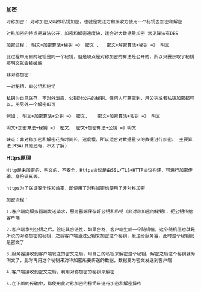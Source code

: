 **加密**

`对称加密：`
`对称加密又叫做私钥加密，也就是发送方和接收方使用一个秘钥去加密和解密`

`对称加密的特点是算法公开，加密和解密速度快，适合对大数据量加密 常见算法有DES`

`加密过程： 明文+加密算法+秘钥 =》 密文 ，  密文+解密算法+秘钥 =》 明文`

`此过程中用到的秘钥是同一个秘钥，但是缺点是对称加密的算法是公开的，所以只要获取了秘钥 那明文就会被破解`

`非对称加密：`

`一对秘钥，即公钥和秘钥`

`私钥为自己保存，不对外泄露，公钥对公共的秘钥，任何人可获取到，用公钥或者私钥加密都可以，用另外一个解密即可`

`例如： 明文+加密算法+公钥 =》 密文，   密文+加密算法+私钥 =》 明文`

`明文+加密算法+秘钥 =》 密文， 密文+加密算法+公钥 =》明文`

`缺点：非对称加密和解密花费时间长，速度慢，所以适合对数据量少的数据进行加密。 主要算法:RSA(其他还有，不太了解)`


**Https原理**

`Http是未加密的，明文的，不安全，Https协议是由SSL/TLS+HTTP协议构建，可进行加密传输、身份认真等。`

`https为了保证安全性和效率，即使用了对称加密也使用了非对称加密`

`加密流程：`

`1.客户端向服务器端发送请求，服务器端保存好公钥和私钥（非对称加密的秘钥），把公钥传给客户端`

`2.客户端拿到公钥之后，验证其合法性，如果合格，客户端生成一个随机值，这个随机值也就是所说的对称加密的秘钥，之后客户端通过公钥来加密这个秘钥，发送给服务器，此时这个秘钥就是密文了`

`3.服务器接收到客户端发送的密文之后，用自己的私钥来解密这个秘钥，解密之后这个秘钥就为明文了，此时再用这个秘钥来对称加密所要传送的数据，数据变为密文发送到客户端`

`4.客户端接收到密文之后，利用对称加密的秘钥来解密`

`5.在下面的传输中，都使用此对称加密的秘钥来进行加密和解密操作`


 
